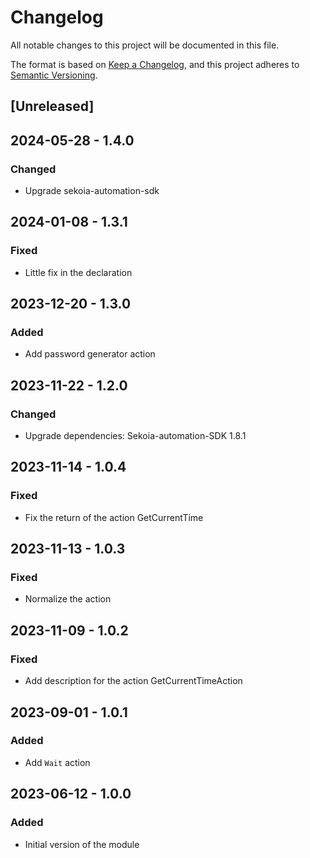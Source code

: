 # Changelog

All notable changes to this project will be documented in this file.

The format is based on [Keep a Changelog](https://keepachangelog.com/en/1.0.0/),
and this project adheres to [Semantic Versioning](https://semver.org/spec/v2.0.0.html).

## [Unreleased]

## 2024-05-28 - 1.4.0

### Changed

- Upgrade sekoia-automation-sdk

## 2024-01-08 - 1.3.1

### Fixed

- Little fix in the declaration 

## 2023-12-20 - 1.3.0

### Added

- Add password generator action

## 2023-11-22 - 1.2.0

### Changed

- Upgrade dependencies: Sekoia-automation-SDK 1.8.1

## 2023-11-14 - 1.0.4

### Fixed

- Fix the return of the action GetCurrentTime

## 2023-11-13 - 1.0.3

### Fixed

- Normalize the action

## 2023-11-09 - 1.0.2

### Fixed

- Add description for the action GetCurrentTimeAction

## 2023-09-01 - 1.0.1

### Added

- Add `Wait` action


## 2023-06-12 - 1.0.0

### Added

- Initial version of the module
